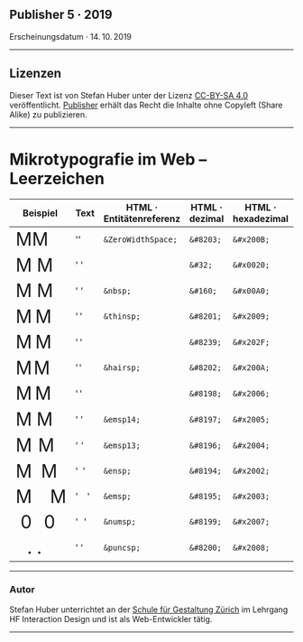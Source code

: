 ## Publisher 5 · 2019
Erscheinungsdatum · 14. 10. 2019

<hr class="thick"  />

## Lizenzen
Dieser Text ist von Stefan Huber unter der Lizenz [CC-BY-SA 4.0](https://creativecommons.org/licenses/by-sa/4.0/) veröffentlicht. [Publisher](https://publisher.ch/) erhält das Recht die Inhalte ohne Copyleft (Share Alike) zu publizieren.

<!--
<hr class="thick"  />
[CMYK Bilder für Print (pdf)](./frontend-frameworks_graphics_cmyk.pdf)
 -->

<hr class="thick"  />


# Mikrotypografie im Web – Leerzeichen




<style>

  .spaces .example {
    white-space: pre;
    font-size: 2rem;
  }

  .spaces .space {
    background-color: var(--blue-color);
  }

  .spaces .filler--prefix {
    width: 2rem;
    display: inline-block;
    text-align: right;
  }
  .spaces .example--gray .filler-char {
    background-color: var(--gray-color);
  }

</style>

<div class="spaces">

<table>
<thead>
<tr>
<th>Beispiel</th>
<th>Text</th>
<th>HTML · Entitätenreferenz</th>
<th>HTML · dezimal</th>
<th>HTML · hexadezimal</th>
<th>Unicode Name</th>
</tr>
</thead>
<tbody><tr>
<td><span class="example example--default"><span class="filler filler--prefix"><span class="filler-char">M</span></span><span class="space">​</span><span class="filler-char"><span class="filler filler--postfix">M</span></span></span></td>
<td>'​'</td>
<td><code>&amp;ZeroWidthSpace;</code></td>
<td><code>&amp;#8203;</code></td>
<td><code>&amp;#x200B;</code></td>
<td>ZERO WIDTH SPACE</td>
</tr>
<tr>
<td><span class="example example--default"><span class="filler filler--prefix"><span class="filler-char">M</span></span><span class="space"> </span><span class="filler-char"><span class="filler filler--postfix">M</span></span></span></td>
<td>' '</td>
<td></td>
<td><code>&amp;#32;</code></td>
<td><code>&amp;#x0020;</code></td>
<td>SPACE</td>
</tr>
<tr>
<td><span class="example example--default"><span class="filler filler--prefix"><span class="filler-char">M</span></span><span class="space">&nbsp;</span><span class="filler-char"><span class="filler filler--postfix">M</span></span></span></td>
<td>'&nbsp;'</td>
<td><code>&amp;nbsp;</code></td>
<td><code>&amp;#160;</code></td>
<td><code>&amp;#x00A0;</code></td>
<td>NO-BREAK SPACE</td>
</tr>
<tr>
<td><span class="example example--default"><span class="filler filler--prefix"><span class="filler-char">M</span></span><span class="space"> </span><span class="filler-char"><span class="filler filler--postfix">M</span></span></span></td>
<td>' '</td>
<td><code>&amp;thinsp;</code></td>
<td><code>&amp;#8201;</code></td>
<td><code>&amp;#x2009;</code></td>
<td>THIN SPACE</td>
</tr>
<tr>
<td><span class="example example--default"><span class="filler filler--prefix"><span class="filler-char">M</span></span><span class="space"> </span><span class="filler-char"><span class="filler filler--postfix">M</span></span></span></td>
<td>' '</td>
<td></td>
<td><code>&amp;#8239;</code></td>
<td><code>&amp;#x202F;</code></td>
<td>NARROW NO-BREAK SPACE</td>
</tr>
<tr>
<td><span class="example example--default"><span class="filler filler--prefix"><span class="filler-char">M</span></span><span class="space"> </span><span class="filler-char"><span class="filler filler--postfix">M</span></span></span></td>
<td>' '</td>
<td><code>&amp;hairsp;</code></td>
<td><code>&amp;#8202;</code></td>
<td><code>&amp;#x200A;</code></td>
<td>HAIR SPACE</td>
</tr>
<tr>
<td><span class="example example--default"><span class="filler filler--prefix"><span class="filler-char">M</span></span><span class="space"> </span><span class="filler-char"><span class="filler filler--postfix">M</span></span></span></td>
<td>' '</td>
<td></td>
<td><code>&amp;#8198;</code></td>
<td><code>&amp;#x2006;</code></td>
<td>SIX-PER-EM SPACE</td>
</tr>
<tr>
<td><span class="example example--default"><span class="filler filler--prefix"><span class="filler-char">M</span></span><span class="space"> </span><span class="filler-char"><span class="filler filler--postfix">M</span></span></span></td>
<td>' '</td>
<td><code>&amp;emsp14;</code></td>
<td><code>&amp;#8197;</code></td>
<td><code>&amp;#x2005;</code></td>
<td>FOUR-PER-EM SPACE</td>
</tr>
<tr>
<td><span class="example example--default"><span class="filler filler--prefix"><span class="filler-char">M</span></span><span class="space"> </span><span class="filler-char"><span class="filler filler--postfix">M</span></span></span></td>
<td>' '</td>
<td><code>&amp;emsp13;</code></td>
<td><code>&amp;#8196;</code></td>
<td><code>&amp;#x2004;</code></td>
<td>THREE-PER-EM SPACE</td>
</tr>
<tr>
<td><span class="example example--default"><span class="filler filler--prefix"><span class="filler-char">M</span></span><span class="space"> </span><span class="filler-char"><span class="filler filler--postfix">M</span></span></span></td>
<td>' '</td>
<td><code>&amp;ensp;</code></td>
<td><code>&amp;#8194;</code></td>
<td><code>&amp;#x2002;</code></td>
<td>EN SPACE</td>
</tr>
<tr>
<td><span class="example example--default"><span class="filler filler--prefix"><span class="filler-char">M</span></span><span class="space"> </span><span class="filler-char"><span class="filler filler--postfix">M</span></span></span></td>
<td>' '</td>
<td><code>&amp;emsp;</code></td>
<td><code>&amp;#8195;</code></td>
<td><code>&amp;#x2003;</code></td>
<td>EM SPACE</td>
</tr>
<tr>
<td><span class="example example--gray"><span class="filler filler--prefix"><span class="filler-char">0</span></span><span class="space"> </span><span class="filler-char"><span class="filler filler--postfix">0</span></span></span></td>
<td>' '</td>
<td><code>&amp;numsp;</code></td>
<td><code>&amp;#8199;</code></td>
<td><code>&amp;#x2007;</code></td>
<td>FIGURE SPACE</td>
</tr>
<tr>
<td><span class="example example--gray"><span class="filler filler--prefix"><span class="filler-char">.</span></span><span class="space"> </span><span class="filler-char"><span class="filler filler--postfix">.</span></span></span></td>
<td>' '</td>
<td><code>&amp;puncsp;</code></td>
<td><code>&amp;#8200;</code></td>
<td><code>&amp;#x2008;</code></td>
<td>PUNCTUATION SPACE</td>
</tr>
</tbody></table>
</div>


<hr class="thick"  />

### Autor
Stefan Huber unterrichtet an der [Schule für Gestaltung Zürich](https://sfgz.ch/) im Lehrgang HF Interaction Design und ist als Web-Entwickler tätig.


<hr class="thick"  />
